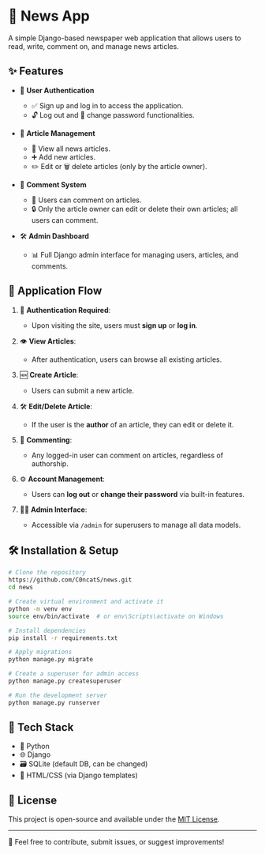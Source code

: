 # 📰 News App

A simple Django-based newspaper web application that allows users to read, write, comment on, and manage news articles.

## ✨ Features

* 🔐 **User Authentication**

  * ✅ Sign up and log in to access the application.
  * 🔓 Log out and 🔁 change password functionalities.

* 📝 **Article Management**

  * 👀 View all news articles.
  * ➕ Add new articles.
  * ✏️ Edit or 🗑️ delete articles (only by the article owner).

* 💬 **Comment System**

  * 💭 Users can comment on articles.
  * 🔒 Only the article owner can edit or delete their own articles; all users can comment.

* 🛠️ **Admin Dashboard**

  * 📊 Full Django admin interface for managing users, articles, and comments.

## 🔄 Application Flow

1. 🔐 **Authentication Required**:

   * Upon visiting the site, users must **sign up** or **log in**.

2. 👁️ **View Articles**:

   * After authentication, users can browse all existing articles.

3. 🆕 **Create Article**:

   * Users can submit a new article.

4. 🛠️ **Edit/Delete Article**:

   * If the user is the **author** of an article, they can edit or delete it.

5. 💬 **Commenting**:

   * Any logged-in user can comment on articles, regardless of authorship.

6. ⚙️ **Account Management**:

   * Users can **log out** or **change their password** via built-in features.

7. 🧑‍💼 **Admin Interface**:

   * Accessible via `/admin` for superusers to manage all data models.

## 🛠️ Installation & Setup

```bash
# Clone the repository
https://github.com/C0ncatS/news.git
cd news

# Create virtual environment and activate it
python -m venv env
source env/bin/activate  # or env\Scripts\activate on Windows

# Install dependencies
pip install -r requirements.txt

# Apply migrations
python manage.py migrate

# Create a superuser for admin access
python manage.py createsuperuser

# Run the development server
python manage.py runserver
```

## 🧰 Tech Stack

* 🐍 Python
* 🌐 Django
* 🗃️ SQLite (default DB, can be changed)
* 🎨 HTML/CSS (via Django templates)

## 📝 License

This project is open-source and available under the [MIT License](LICENSE).

---

🙌 Feel free to contribute, submit issues, or suggest improvements!
